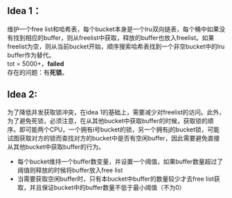## Idea 1：
维护一个free list和哈希表，每个bucket本身是一个lru双向链表，每个桶中如果没有找到相应的buffer，则从freelist中获取，释放的buffer也放入freelist。如果freelist为空，则从当前bucket开始，顺序搜索哈希表找到一个非空bucket中的lru buffer作为替代。  
tot = 5000+，**failed**  
存在的问题：有**死锁**。  
## Idea 2:
为了降低并发获取锁冲突，在idea 1的基础上，需要减少对freelist的访问。此外，为了避免死锁，必须注意，在从其他bucket中获取buffer的时候，获取锁的顺序。即可能两个CPU，一个拥有i号bucket的锁，另一个拥有j的bucket锁，可能试图获取对方的锁而查找对方的bucket中是否有空闲buffer，因此需要避免直接从其他bucket中获取buffer的行为。  
- 每个bucket维持一个buffer数变量，并设置一个阈值，如果buffer数量超过了阈值则释放的时候将buffer放入free list
- 当需要获取空闲buffer时，只有本bucket中buffer的数量较少才去free list获取，并且保证bucket中的buffer数量不低于最小阈值（不为0）